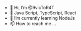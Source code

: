 - 👋 Hi, I’m @9vicToR4T
- 👀 Java Script, TypeScript, React
- 🌱 I’m currently learning NodeJs
- 📫 How to reach me ...

<!---
9vicToR4T/9vicToR4T is a ✨ special ✨ repository because its `README.md` (this file) appears on your GitHub profile.
You can click the Preview link to take a look at your changes.
--->

